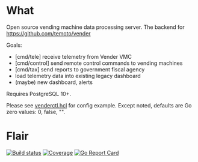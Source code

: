 # What

Open source vending machine data processing server. The backend for https://github.com/temoto/vender

Goals:
- [cmd/tele] receive telemetry from Vender VMC
- [cmd/control] send remote control commands to vending machines
- [cmd/tax] send reports to government fiscal agency
- load telemetry data into existing legacy dashboard
- (maybe) new dashboard, alerts

Requires PostgreSQL 10+.

Please see [venderctl.hcl](venderctl.hcl) for config example. Except noted, defaults are Go zero values: 0, false, "".


# Flair

[![Build status](https://travis-ci.org/temoto/venderctl.svg?branch=master)](https://travis-ci.org/temoto/venderctl)
[![Coverage](https://codecov.io/gh/temoto/venderctl/branch/master/graph/badge.svg)](https://codecov.io/gh/temoto/venderctl)
[![Go Report Card](https://goreportcard.com/badge/github.com/temoto/venderctl)](https://goreportcard.com/report/github.com/temoto/venderctl)
